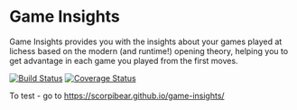 # Game Insights

Game Insights provides you with the insights about your games played at lichess based on the modern (and runtime!) opening theory, helping you to get advantage in each game you played from the first moves.

[![Build Status](https://github.com/Scorpibear/game-insights/actions/workflows/node.js.yml/badge.svg?branch=master)](https://github.com/Scorpibear/game-insights/actions/workflows/node.js.yml)
[![Coverage Status](https://codecov.io/gh/Scorpibear/game-insights/coverage.svg)](https://codecov.io/gh/Scorpibear/game-insights)

To test - go to https://scorpibear.github.io/game-insights/
